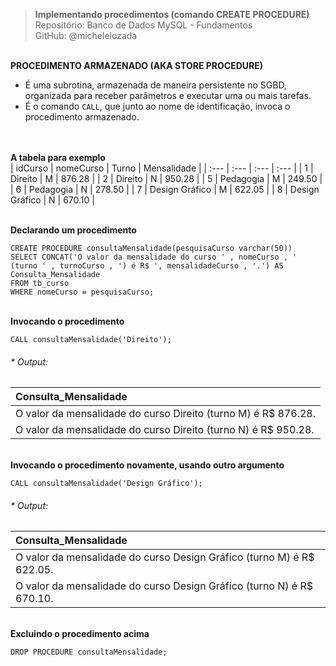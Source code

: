 > **Implementando procedimentos (comando CREATE PROCEDURE)**  
> Repositório: Banco de Dados MySQL - Fundamentos  
> GitHub: @michelelozada
&nbsp;
     
&nbsp;  
**PROCEDIMENTO ARMAZENADO (AKA STORE PROCEDURE)**  
- É uma subrotina, armazenada de maneira persistente no SGBD, organizada para receber parâmetros e executar uma ou mais tarefas.    
- É o comando `CALL`, que junto ao nome de identificação, invoca o procedimento armazenado.  
&nbsp;
     
&nbsp;  
**A tabela para exemplo**  
| idCurso | nomeCurso 	   | Turno | Mensalidade |
| :---    | :---      	   | :---  | :---        |
| 1       | Direito        | M     | 876.28      |
| 2       | Direito        | N     | 950.28      |
| 5       | Pedagogia      | M     | 249.50      |
| 6       | Pedagogia      | N     | 278.50      |
| 7       | Design Gráfico | M     | 622.05      |
| 8       | Design Gráfico | N     | 670.10      |

&nbsp;
&nbsp;      
**Declarando um procedimento**
```mysql
CREATE PROCEDURE consultaMensalidade(pesquisaCurso varchar(50))
SELECT CONCAT('O valor da mensalidade do curso ' , nomeCurso , ' (turno ' , turnoCurso , ') é R$ ', mensalidadeCurso , '.') AS Consulta_Mensalidade
FROM tb_curso
WHERE nomeCurso = pesquisaCurso;
```
&nbsp;
&nbsp;    
**Invocando o procedimento**
```mysql
CALL consultaMensalidade('Direito');
```
###### * Output:  
| Consulta_Mensalidade                                           |
| :---                                                           |
| O valor da mensalidade do curso Direito (turno M) é R$ 876.28. |
| O valor da mensalidade do curso Direito (turno N) é R$ 950.28. |

&nbsp;
&nbsp;  
**Invocando o procedimento novamente, usando outro argumento**
```mysql
CALL consultaMensalidade('Design Gráfico');
```
###### * Output:  
| Consulta_Mensalidade                                                  |
| :---                                                                  |
| O valor da mensalidade do curso Design Gráfico (turno M) é R$ 622.05. |
| O valor da mensalidade do curso Design Gráfico (turno N) é R$ 670.10. |

&nbsp;
&nbsp;    
**Excluindo o procedimento acima**
```mysql
DROP PROCEDURE consultaMensalidade;
```